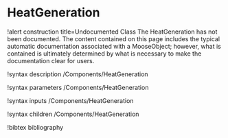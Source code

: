 <!-- MOOSE Documentation Stub: Remove this when content is added. -->

# HeatGeneration

!alert construction title=Undocumented Class
The HeatGeneration has not been documented. The content contained on this page includes the
typical automatic documentation associated with a MooseObject; however, what is contained is
ultimately determined by what is necessary to make the documentation clear for users.

!syntax description /Components/HeatGeneration

!syntax parameters /Components/HeatGeneration

!syntax inputs /Components/HeatGeneration

!syntax children /Components/HeatGeneration

!bibtex bibliography

